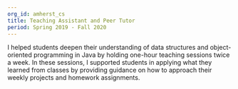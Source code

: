 ```yaml
---
org_id: amherst_cs
title: Teaching Assistant and Peer Tutor
period: Spring 2019 - Fall 2020
---
```


I helped students deepen their understanding of data structures and
object-oriented programming in Java by holding one-hour teaching sessions twice
a week. In these sessions, I supported students in applying what they learned
from classes by providing guidance on how to approach their weekly projects and
homework assignments.
